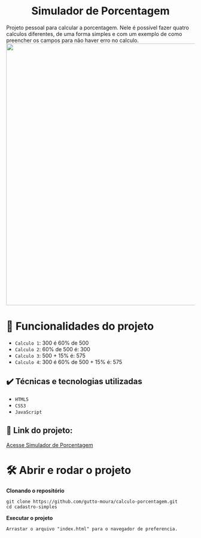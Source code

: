 <h1 align="center"> Simulador de Porcentagem </h1>
Projeto pessoal para calcular a porcentagem. Nele é possível fazer quatro calculos diferentes, de uma forma simples e com um exemplo de como preencher os campos para não haver erro no calculo.

<img src="https://user-images.githubusercontent.com/86565123/193580368-c0336f7f-6d86-465d-8a63-9a8b088ac2d2.png" width="700px" align= "center"/>

# :hammer: Funcionalidades do projeto

- `Calculo 1`: 300 é 60% de 500
- `Calculo 2`: 60% de 500 é: 300
- `Calculo 3`:  500 + 15% é: 575
- `Calculo 4`: 300 é 60% de 500 + 15% é: 575

## ✔️ Técnicas e tecnologias utilizadas
- ``HTML5``
- ``CSS3``
- ``JavaScript``

## 🔗 Link do projeto:
[Acesse Simulador de Porcentagem](https://gutto-moura.github.io/calculo-porcentagem/)

# 🛠️ Abrir e rodar o projeto
**Clonando o repositório**
```
git clone https://github.com/gutto-moura/calculo-porcentagem.git
cd cadastro-simples
```
**Executar o projeto**
```
Arrastar o arquivo "index.html" para o navegador de preferencia.
```